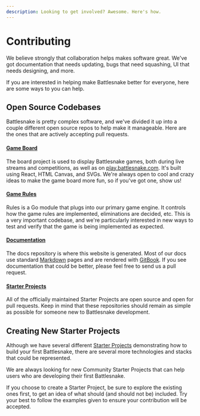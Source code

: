 ```yaml
---
description: Looking to get involved? Awesome. Here's how.
---
```


# Contributing

We believe strongly that collaboration helps makes software great. We've got documentation that needs updating, bugs that need squashing, UI that needs designing, and more.&#x20;

If you are interested in helping make Battlesnake better for everyone, here are some ways to you can help.

## Open Source Codebases

Battlesnake is pretty complex software, and we've divided it up into a couple different open source repos to help make it manageable. Here are the ones that are actively accepting pull requests.

#### [Game Board](https://github.com/BattlesnakeOfficial/board)

The board project is used to display Battlesnake games, both during live streams and competitions, as well as on [play.battlesnake.com](https://play.battlesnake.com). It's built using React, HTML Canvas, and SVGs. We're always open to cool and crazy ideas to make the game board more fun, so if you've got one, show us!

#### [Game Rules](https://github.com/BattlesnakeOfficial/rules)

Rules is a Go module that plugs into our primary game engine. It controls how the game rules are implemented, eliminations are decided, etc. This is a very important codebase, and we're particularly interested in new ways to test and verify that the game is being implemented as expected.

#### [Documentation](https://github.com/BattlesnakeOfficial/docs)

The docs repository is where this website is generated. Most of our docs use standard [Markdown](https://daringfireball.net/projects/markdown/syntax) pages and are rendered with [GitBook](https://www.gitbook.com). If you see documentation that could be better, please feel free to send us a pull request.

#### [Starter Projects](../../references/starter-projects.md)

All of the officially maintained Starter Projects are open source and open for pull requests. Keep in mind that these repositories should remain as simple as possible for someone new to Battlesnake development.

## Creating New Starter Projects

Although we have several different [Starter Projects](../../references/starter-projects.md) demonstrating how to build your first Battlesnake, there are several more technologies and stacks that could be represented.&#x20;

We are always looking for new Community Starter Projects that can help users who are developing their first Battlesnake.&#x20;

If you choose to create a Starter Project, be sure to explore the existing ones first, to get an idea of what should (and should not be) included. Try your best to follow the examples given to ensure your contribution will be accepted.
